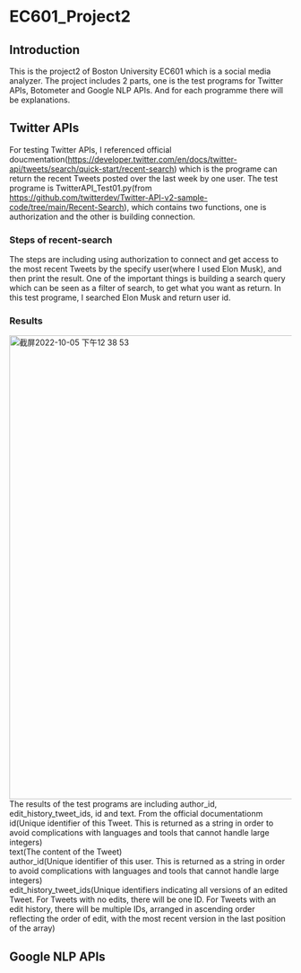 # EC601_Project2

## Introduction
This is the project2 of Boston University EC601 which is a social media analyzer. The project includes 2 parts, one is the test programs for Twitter APIs, Botometer and Google NLP APIs. And for each programme there will be explanations.

## Twitter APIs
For testing Twitter APIs, I referenced official doucmentation(https://developer.twitter.com/en/docs/twitter-api/tweets/search/quick-start/recent-search) which is the programe can return the recent Tweets posted over the last week by one user.
The test programe is TwitterAPI_Test01.py(from https://github.com/twitterdev/Twitter-API-v2-sample-code/tree/main/Recent-Search), which contains two functions, one is authorization and the other is building connection.
### Steps of recent-search
The steps are including using authorization to connect and get access to the most recent Tweets by the specify user(where I used Elon Musk), and then print the result.
One of the important things is building a search query which can be seen as a filter of search, to get what you want as return. In this test programe, I searched Elon Musk and return user id.
### Results
<img width="826" alt="截屏2022-10-05 下午12 38 53" src="https://user-images.githubusercontent.com/48322294/194114821-90a4b131-b6fd-490a-b5b5-8499530397f0.png">
The results of the test programs are including author_id, edit_history_tweet_ids, id and text.
From the official documentationm 
id(Unique identifier of this Tweet. This is returned as a string in order to avoid complications with languages and tools that cannot handle large integers)<br>
text(The content of the Tweet)<br>
author_id(Unique identifier of this user. This is returned as a string in order to avoid complications with languages and tools that cannot handle large integers)<br>
edit_history_tweet_ids(Unique identifiers indicating all versions of an edited Tweet. For Tweets with no edits, there will be one ID. For Tweets with an edit history, there will be multiple IDs, arranged in ascending order reflecting the order of edit, with the most recent version in the last position of the array)

## Google NLP APIs

